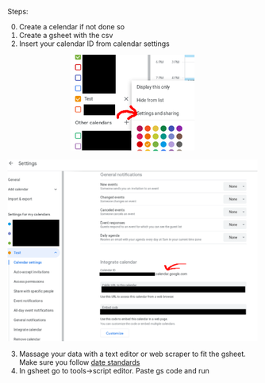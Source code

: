 Steps:

0. Create a celendar if not done so
1. Create a gsheet with the csv
2. Insert your calendar ID from calendar settings

<p align="center">
  <img src="./img/FromCalendarPage.png" alt="Getting to calendar settings" width="250">
</p>

<p align="center">
  <img src="./img/CalendarId.png" alt="Getting calendar ID" width="650">
</p>

3. Massage your data with a text editor or web scraper to fit the gsheet. Make sure you follow [date standards](https://developers.google.com/chart/interactive/docs/datesandtimes#datetimes-using-the-date-constructor)
4. In gsheet go to tools->script editor. Paste gs code and run
